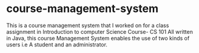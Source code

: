 # course-management-system
This is a course management system that I worked on for a class assignment in Introduction to computer Science Course- CS 101
All written in Java, this course Management System enables the use of two kinds of users i.e A student and an administrator. 
